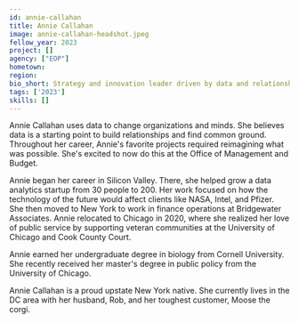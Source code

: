 ```yaml
---
id: annie-callahan
title: Annie Callahan
image: annie-callahan-headshot.jpeg
fellow_year: 2023
project: []
agency: ["EOP"]
hometown: 
region: 
bio_short: Strategy and innovation leader driven by data and relationships.
tags: ['2023']
skills: []
---
```


Annie Callahan uses data to change organizations and minds. She believes data is a starting point to build relationships and find common ground. Throughout her career, Annie's favorite projects required reimagining what was possible. She's excited to now do this at the Office of Management and Budget.

Annie began her career in Silicon Valley. There, she helped grow a data analytics startup from 30 people to 200. Her work focused on how the technology of the future would affect clients like NASA, Intel, and Pfizer. She then moved to New York to work in finance operations at Bridgewater Associates. Annie relocated to Chicago in 2020, where she realized her love of public service by supporting veteran communities at the University of Chicago and Cook County Court. 

Annie earned her undergraduate degree in biology from Cornell University. She recently received her master's degree in public policy from the University of Chicago.

Annie Callahan is a proud upstate New York native. She currently lives in the DC area with her husband, Rob, and her toughest customer, Moose the corgi.